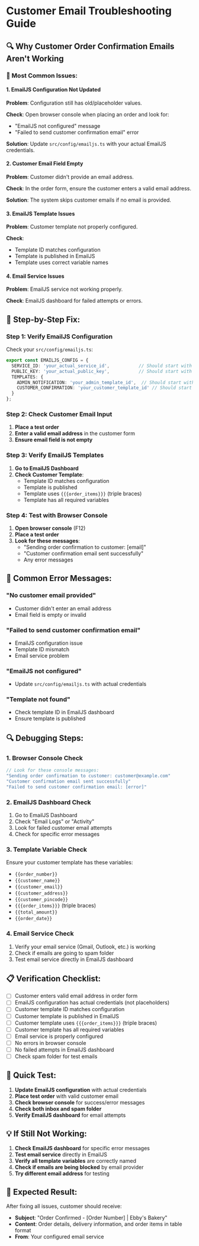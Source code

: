 # Customer Email Troubleshooting Guide

## 🔍 **Why Customer Order Confirmation Emails Aren't Working**

### **🚨 Most Common Issues:**

#### **1. EmailJS Configuration Not Updated**
**Problem**: Configuration still has old/placeholder values.

**Check**: Open browser console when placing an order and look for:
- "EmailJS not configured" message
- "Failed to send customer confirmation email" error

**Solution**: Update `src/config/emailjs.ts` with your actual EmailJS credentials.

#### **2. Customer Email Field Empty**
**Problem**: Customer didn't provide an email address.

**Check**: In the order form, ensure the customer enters a valid email address.

**Solution**: The system skips customer emails if no email is provided.

#### **3. EmailJS Template Issues**
**Problem**: Customer template not properly configured.

**Check**: 
- Template ID matches configuration
- Template is published in EmailJS
- Template uses correct variable names

#### **4. Email Service Issues**
**Problem**: EmailJS service not working properly.

**Check**: EmailJS dashboard for failed attempts or errors.

## 🔧 **Step-by-Step Fix:**

### **Step 1: Verify EmailJS Configuration**
Check your `src/config/emailjs.ts`:

```typescript
export const EMAILJS_CONFIG = {
  SERVICE_ID: 'your_actual_service_id',           // Should start with 'service_'
  PUBLIC_KEY: 'your_actual_public_key',           // Should start with 'user_'
  TEMPLATES: {
    ADMIN_NOTIFICATION: 'your_admin_template_id',  // Should start with 'template_'
    CUSTOMER_CONFIRMATION: 'your_customer_template_id' // Should start with 'template_'
  }
};
```

### **Step 2: Check Customer Email Input**
1. **Place a test order**
2. **Enter a valid email address** in the customer form
3. **Ensure email field is not empty**

### **Step 3: Verify EmailJS Templates**
1. **Go to EmailJS Dashboard**
2. **Check Customer Template**:
   - Template ID matches configuration
   - Template is published
   - Template uses `{{{order_items}}}` (triple braces)
   - Template has all required variables

### **Step 4: Test with Browser Console**
1. **Open browser console** (F12)
2. **Place a test order**
3. **Look for these messages**:
   - "Sending order confirmation to customer: [email]"
   - "Customer confirmation email sent successfully"
   - Any error messages

## 🐛 **Common Error Messages:**

### **"No customer email provided"**
- Customer didn't enter an email address
- Email field is empty or invalid

### **"Failed to send customer confirmation email"**
- EmailJS configuration issue
- Template ID mismatch
- Email service problem

### **"EmailJS not configured"**
- Update `src/config/emailjs.ts` with actual credentials

### **"Template not found"**
- Check template ID in EmailJS dashboard
- Ensure template is published

## 🔍 **Debugging Steps:**

### **1. Browser Console Check**
```javascript
// Look for these console messages:
"Sending order confirmation to customer: customer@example.com"
"Customer confirmation email sent successfully"
"Failed to send customer confirmation email: [error]"
```

### **2. EmailJS Dashboard Check**
1. Go to EmailJS Dashboard
2. Check "Email Logs" or "Activity"
3. Look for failed customer email attempts
4. Check for specific error messages

### **3. Template Variable Check**
Ensure your customer template has these variables:
- `{{order_number}}`
- `{{customer_name}}`
- `{{customer_email}}`
- `{{customer_address}}`
- `{{customer_pincode}}`
- `{{{order_items}}}` (triple braces)
- `{{total_amount}}`
- `{{order_date}}`

### **4. Email Service Check**
1. Verify your email service (Gmail, Outlook, etc.) is working
2. Check if emails are going to spam folder
3. Test email service directly in EmailJS dashboard

## 📋 **Verification Checklist:**

- [ ] Customer enters valid email address in order form
- [ ] EmailJS configuration has actual credentials (not placeholders)
- [ ] Customer template ID matches configuration
- [ ] Customer template is published in EmailJS
- [ ] Customer template uses `{{{order_items}}}` (triple braces)
- [ ] Customer template has all required variables
- [ ] Email service is properly configured
- [ ] No errors in browser console
- [ ] No failed attempts in EmailJS dashboard
- [ ] Check spam folder for test emails

## 🚀 **Quick Test:**

1. **Update EmailJS configuration** with actual credentials
2. **Place test order** with valid customer email
3. **Check browser console** for success/error messages
4. **Check both inbox and spam folder**
5. **Verify EmailJS dashboard** for email attempts

## 💡 **If Still Not Working:**

1. **Check EmailJS dashboard** for specific error messages
2. **Test email service** directly in EmailJS
3. **Verify all template variables** are correctly named
4. **Check if emails are being blocked** by email provider
5. **Try different email address** for testing

## 🎯 **Expected Result:**

After fixing all issues, customer should receive:
- **Subject**: "Order Confirmed - [Order Number] | Ebby's Bakery"
- **Content**: Order details, delivery information, and order items in table format
- **From**: Your configured email service 